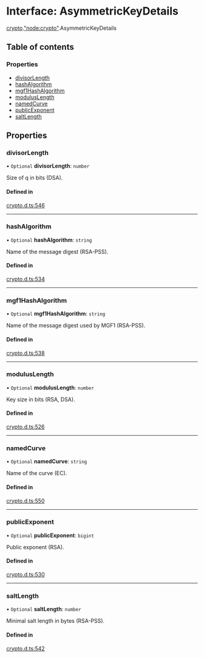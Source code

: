 # Interface: AsymmetricKeyDetails

[crypto](../modules/crypto.md).["node:crypto"](../modules/crypto._node_crypto_.md).AsymmetricKeyDetails

## Table of contents

### Properties

- [divisorLength](crypto._node_crypto_.AsymmetricKeyDetails.md#divisorlength)
- [hashAlgorithm](crypto._node_crypto_.AsymmetricKeyDetails.md#hashalgorithm)
- [mgf1HashAlgorithm](crypto._node_crypto_.AsymmetricKeyDetails.md#mgf1hashalgorithm)
- [modulusLength](crypto._node_crypto_.AsymmetricKeyDetails.md#moduluslength)
- [namedCurve](crypto._node_crypto_.AsymmetricKeyDetails.md#namedcurve)
- [publicExponent](crypto._node_crypto_.AsymmetricKeyDetails.md#publicexponent)
- [saltLength](crypto._node_crypto_.AsymmetricKeyDetails.md#saltlength)

## Properties

### divisorLength

• `Optional` **divisorLength**: `number`

Size of q in bits (DSA).

#### Defined in

[crypto.d.ts:546](https://github.com/goodcodedev/bun-types/blob/8bd1b3a/crypto.d.ts#L546)

___

### hashAlgorithm

• `Optional` **hashAlgorithm**: `string`

Name of the message digest (RSA-PSS).

#### Defined in

[crypto.d.ts:534](https://github.com/goodcodedev/bun-types/blob/8bd1b3a/crypto.d.ts#L534)

___

### mgf1HashAlgorithm

• `Optional` **mgf1HashAlgorithm**: `string`

Name of the message digest used by MGF1 (RSA-PSS).

#### Defined in

[crypto.d.ts:538](https://github.com/goodcodedev/bun-types/blob/8bd1b3a/crypto.d.ts#L538)

___

### modulusLength

• `Optional` **modulusLength**: `number`

Key size in bits (RSA, DSA).

#### Defined in

[crypto.d.ts:526](https://github.com/goodcodedev/bun-types/blob/8bd1b3a/crypto.d.ts#L526)

___

### namedCurve

• `Optional` **namedCurve**: `string`

Name of the curve (EC).

#### Defined in

[crypto.d.ts:550](https://github.com/goodcodedev/bun-types/blob/8bd1b3a/crypto.d.ts#L550)

___

### publicExponent

• `Optional` **publicExponent**: `bigint`

Public exponent (RSA).

#### Defined in

[crypto.d.ts:530](https://github.com/goodcodedev/bun-types/blob/8bd1b3a/crypto.d.ts#L530)

___

### saltLength

• `Optional` **saltLength**: `number`

Minimal salt length in bytes (RSA-PSS).

#### Defined in

[crypto.d.ts:542](https://github.com/goodcodedev/bun-types/blob/8bd1b3a/crypto.d.ts#L542)
